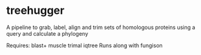 # treehugger
A pipeline to grab, label, align and trim sets of homologous proteins using a query and calculate a phylogeny

Requires:
blast+
muscle
trimal
iqtree
Runs along with fungison
